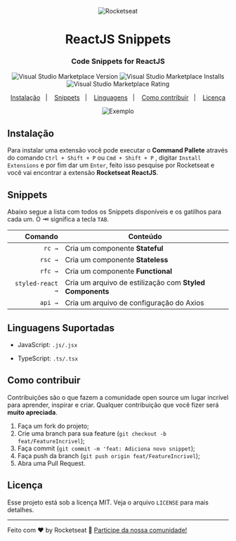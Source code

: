 <div align="center">
  <img src="https://raw.githubusercontent.com/Rocketseat/rocketseat-vscode-reactjs-snippets/master/images/rocket.png" alt="Rocketseat"/>
</div>

<h1 align="center">ReactJS Snippets</h1>
<h3 align="center">Code Snippets for ReactJS</h3>

<p align="center">
  <img alt="Visual Studio Marketplace Version" src="https://img.shields.io/visual-studio-marketplace/v/rocketseat.RocketseatReactJS?color=%237159c1">
  <img alt="Visual Studio Marketplace Installs" src="https://img.shields.io/visual-studio-marketplace/i/rocketseat.RocketseatReactJS?color=%237159c1">
  <img alt="Visual Studio Marketplace Rating" src="https://img.shields.io/visual-studio-marketplace/r/rocketseat.RocketseatReactJS?color=%237159c1">
</p>

<p align="center">
  <a href="#instala%C3%A7%C3%A3o">Instalação</a>&nbsp;&nbsp;&nbsp;|&nbsp;&nbsp;&nbsp;
  <a href="#snippets">Snippets</a>&nbsp;&nbsp;&nbsp;|&nbsp;&nbsp;&nbsp;
  <a href="#linguagens-suportadas">Linguagens</a>&nbsp;&nbsp;&nbsp;|&nbsp;&nbsp;&nbsp;
  <a href="#como-contribuir">Como contribuir</a>&nbsp;&nbsp;&nbsp;|&nbsp;&nbsp;&nbsp;
  <a href="#licen%C3%A7a">Licença</a>
</p>

<p align="center">
  <img src="https://raw.githubusercontent.com/Rocketseat/rocketseat-vscode-reactjs-snippets/master/images/component.gif" alt="Exemplo" />
</p>

## Instalação

Para instalar uma extensão você pode executar o **Command Pallete** através do comando `Ctrl + Shift + P` ou `Cmd + Shift + P` , digitar `Install Extensions` e por fim dar um `Enter`, feito isso pesquise por Rocketseat e você vai encontrar a extensão **Rocketseat ReactJS**.

## Snippets

Abaixo segue a lista com todos os Snippets disponíveis e os gatilhos para cada um. O **⇥** significa a tecla `TAB`.

|          Comando | Conteúdo                                                 |
| ---------------: | -------------------------------------------------------- |
|           `rc →` | Cria um componente **Stateful**                          |
|          `rsc →` | Cria um componente **Stateless**                         |
|          `rfc →` | Cria um componente **Functional**                        |
| `styled-react →` | Cria um arquivo de estilização com **Styled Components** |
|          `api →` | Cria um arquivo de configuração do Axios                 |

## Linguagens Suportadas

- JavaScript:
  `.js/.jsx`

- TypeScript:
  `.ts/.tsx`

## Como contribuir

Contribuições são o que fazem a comunidade open source um lugar incrível para aprender, inspirar e criar. Qualquer contribuição que você fizer será **muito apreciada**.

1. Faça um fork do projeto;
2. Crie uma branch para sua feature (`git checkout -b feat/FeatureIncrivel`);
3. Faça commit (`git commit -m 'feat: Adiciona novo snippet`);
4. Faça push da branch (`git push origin feat/FeatureIncrivel`);
5. Abra uma Pull Request.

## Licença

Esse projeto está sob a licença MIT. Veja o arquivo `LICENSE` para mais detalhes.

---

Feito com ♥ by Rocketseat 👋 [Participe da nossa comunidade!](https://discordapp.com/invite/gCRAFhc)
